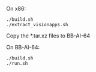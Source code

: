 
On x86:
```
./build.sh
./extract_visionapps.sh
```

Copy the *.tar.xz files to BB-AI-64

On BB-AI-64:
```
./build.sh
./run.sh
```

